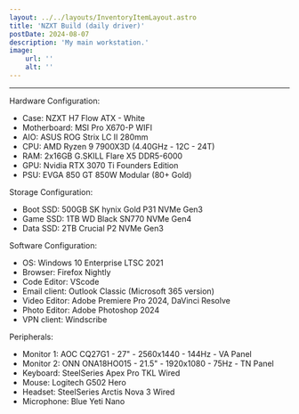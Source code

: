 ```yaml
---
layout: ../../layouts/InventoryItemLayout.astro
title: 'NZXT Build (daily driver)'
postDate: 2024-08-07
description: 'My main workstation.'
image:
    url: '' 
    alt: ''
---
```

____________________________________________________________________________________________

Hardware Configuration:
<ul>
<li>Case: NZXT H7 Flow ATX - White
<li>Motherboard: MSI Pro X670-P WIFI
<li>AIO: ASUS ROG Strix LC II 280mm
<li>CPU: AMD Ryzen 9 7900X3D (4.40GHz - 12C - 24T)
<li>RAM: 2x16GB G.SKILL Flare X5 DDR5-6000
<li>GPU: Nvidia RTX 3070 Ti Founders Edition
<li>PSU: EVGA 850 GT 850W Modular (80+ Gold)
</ul>

Storage Configuration:
<ul>
<li>Boot SSD: 500GB SK hynix Gold P31 NVMe Gen3
<li>Game SSD: 1TB WD Black SN770 NVMe Gen4
<li>Data SSD: 2TB Crucial P2 NVMe Gen3
</ul>

Software Configuration:
<ul>
<li>OS: Windows 10 Enterprise LTSC 2021
<li>Browser: Firefox Nightly
<li>Code Editor: VScode
<li>Email client: Outlook Classic (Microsoft 365 version)
<li>Video Editor: Adobe Premiere Pro 2024, DaVinci Resolve
<li>Photo Editor: Adobe Photoshop 2024
<li>VPN client: Windscribe
</ul>

Peripherals:
<ul>
<li>Monitor 1: AOC CQ27G1 - 27" - 2560x1440 - 144Hz - VA Panel
<li>Monitor 2: ONN ONA18HO015 - 21.5" - 1920x1080 - 75Hz - TN Panel
<li>Keyboard: SteelSeries Apex Pro TKL Wired
<li>Mouse: Logitech G502 Hero
<li>Headset: SteelSeries Arctis Nova 3 Wired
<li>Microphone: Blue Yeti Nano
</ul>